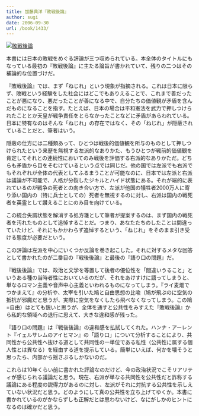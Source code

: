 ```yaml
---
title: 加藤典洋『敗戦後論』
author: sugi
date: 2006-09-30
url: /book/1433/
---
```

<a href="http://www.amazon.co.jp/exec/obidos/ASIN/4480421564/chezsugi-22/ref=nosim/" name="amazletlink" target="_blank"><img src="http://i1.wp.com/ec2.images-amazon.com/images/I/51E1DBGVZAL.SL160.jpg?w=660" alt="敗戦後論" class="alignleft" data-recalc-dims="1" /></a>

本書には日本の敗戦をめぐる評論が三つ収められている。本全体のタイトルにもなっている最初の『敗戦後論』に主たる論旨が書かれていて、残りの二つはその補論的な位置づけだ。

『敗戦後論』では、まず「ねじれ」という現象が指摘される。これは日本に限らず、敗戦という経験をした社会にはどこでもありえることで、これまで善だったことが悪になり、悪だったことが善になる中で、自分たちの価値観が矛盾を含んだものになることを指す。たとえば、日本の場合は平和憲法を武力で押しつけられたこととか天皇が戦争責任をとらなかったことなどに矛盾があらわれている。日本に特有なのはそんな「ねじれ」の存在ではなく、その「ねじれ」が隠蔽されていることだと、筆者はいう。

隠蔽の仕方には二種類あって、ひとつは戦後的価値観を所与のものとして押しつけられたという来歴を無視する左派的なありかた、もうひとつが戦前的価値観を肯定してそれとの連続性においてのみ戦後を評価する右派的なありかただ。どちらも矛盾から目をそむけているという点では同じだ。他の国では左派でも右派でもそれぞれが全体の代表としてふるまうことが可能なのに、日本では左派と右派は議論が不可能で、人格が分裂したジキルとハイド状態にある。それが端的に表れているのが戦争の死者との向き合い方で、左派が他国の犠牲者2000万人に寄り添い国内の（特に兵士としての）死者を無視するのに対し、右派は国内の戦死者を英霊として讃えることにのみ目を向けている。

この統合失調状態を解消する処方箋として筆者が提案するのは、まず国内の戦死者を汚れたものとして追悼することだ。つまり、あなたたちのしたことは間違っていたけど、それにもかかわらず追悼するという、「ねじれ」をそのまま引き受ける態度が必要だという。

この評論は左派を中心にいくつか反論を巻き起こした。それに対するメタな回答として書かれたのが二番目の『戦後後論』と最後の『語り口の問題』だ。

『戦後後論』では、政治と文学を等置して後者の優位性を「間違いうること」というある種の当時者性においているのだが、それをあけすけに語ってしまうと、単なるロマン主義や音声中心主義といわれるものになってしまう。『ライ麦畑でつかまえて』の分析や、太宰を引いた鳩と自由思想の比喩（鳩が飛ぶのに空気の抵抗が邪魔だと思うが、実際に空気をなくしたら飛べなくなってしまう。この鳩=自由）はとても鋭いと思うが、全体を通すと公共性をみすえた『敗戦後論』から私的な領域への退行に思えて、大きな違和感が残った。

『語り口の問題』は『戦後後論』の違和感を払拭してくれた。ハンナ・アーレント『イェルサレムのアイヒマン』の「語り口」について分析することにより、共同性から公共性へ抜ける道として共同性の一単位である私性（公共性に属する個人性とは異なる）を経由する道を提示している。簡単にいえば、何かを壊そうと思ったら、内部から揺さぶるしかないのだ。

これらは10年くらい前に書かれた評論なのだけど、今の政治状況でこそリアリティが感じられる議論だと思う。現在、右派が単なる共同性を公共性だと詐称する議論にある程度の説得力があるのに対し、左派がそれに対抗する公共性を示しえていない状況だと思う。どのようにして真の公共性を立ち上げてゆくか。本書に書かれているのがかならずしも正解だとは思わないけど、なにがしかのヒントになるのは確かだと思う。

